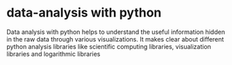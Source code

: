 # data-analysis with python
Data analysis with python helps to understand the useful information hidden in the raw data through various visualizations. It makes clear about different python analysis libraries like scientific computing libraries, visualization libraries and logarithmic libraries
